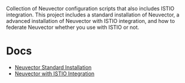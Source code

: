Collection of Neuvector configuration scripts that also includes ISTIO integration. This project includes a standard installation of Neuvector, a advanced installation of Neuvector with ISTIO integration, and how to federate Neuvector whether you use with ISTIO or not.

# Docs
- [Neuvector Standard Installation](/Neuvector/nv-procedure-guide.md)
- [Neuvector with ISTIO Integration](/Neuvector-with-ISTIO/nv-istio-procedure-guide.md)
